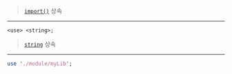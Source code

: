 > [`import()`](./built_in_functions.md#import) 상속

---

```
<use> <string>;
```

> [`string`](./variable/data_type.md#string) 상속

---

```perl
use './module/myLib';
```
